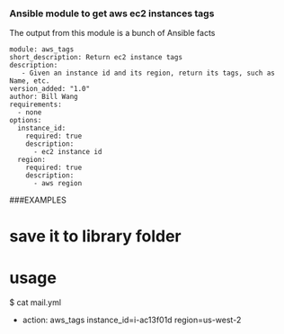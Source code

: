 ### Ansible module to get aws ec2 instances tags

The output from this module is a bunch of Ansible facts

```
module: aws_tags
short_description: Return ec2 instance tags
description:
   - Given an instance id and its region, return its tags, such as Name, etc.
version_added: "1.0"
author: Bill Wang
requirements:
  - none
options:
  instance_id:
    required: true
    description:
      - ec2 instance id
  region:
    required: true
    description:
      - aws region
```

###EXAMPLES

   # save it to library folder

   # usage
   $ cat mail.yml
   
   - action: aws_tags instance_id=i-ac13f01d region=us-west-2

